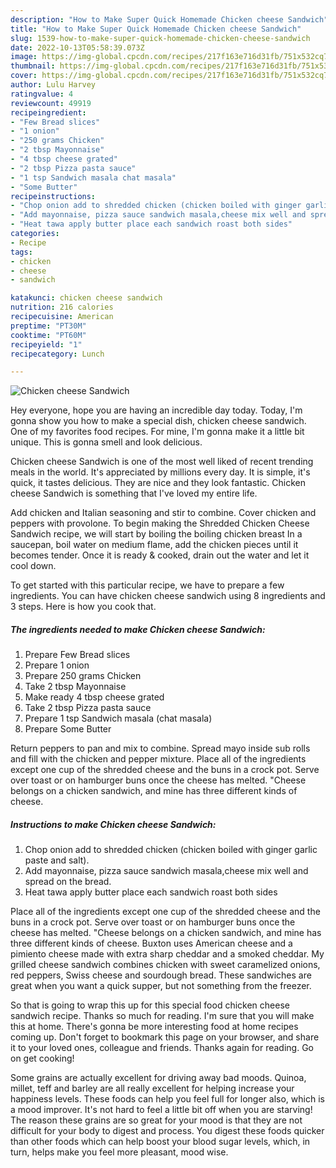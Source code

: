```yaml
---
description: "How to Make Super Quick Homemade Chicken cheese Sandwich"
title: "How to Make Super Quick Homemade Chicken cheese Sandwich"
slug: 1539-how-to-make-super-quick-homemade-chicken-cheese-sandwich
date: 2022-10-13T05:58:39.073Z
image: https://img-global.cpcdn.com/recipes/217f163e716d31fb/751x532cq70/chicken-cheese-sandwich-recipe-main-photo.jpg
thumbnail: https://img-global.cpcdn.com/recipes/217f163e716d31fb/751x532cq70/chicken-cheese-sandwich-recipe-main-photo.jpg
cover: https://img-global.cpcdn.com/recipes/217f163e716d31fb/751x532cq70/chicken-cheese-sandwich-recipe-main-photo.jpg
author: Lulu Harvey
ratingvalue: 4
reviewcount: 49919
recipeingredient:
- "Few Bread slices"
- "1 onion"
- "250 grams Chicken"
- "2 tbsp Mayonnaise"
- "4 tbsp cheese grated"
- "2 tbsp Pizza pasta sauce"
- "1 tsp Sandwich masala chat masala"
- "Some Butter"
recipeinstructions:
- "Chop onion add to shredded chicken (chicken boiled with ginger garlic paste and salt)."
- "Add mayonnaise, pizza sauce sandwich masala,cheese mix well and spread on the bread."
- "Heat tawa apply butter place each sandwich roast both sides"
categories:
- Recipe
tags:
- chicken
- cheese
- sandwich

katakunci: chicken cheese sandwich 
nutrition: 216 calories
recipecuisine: American
preptime: "PT30M"
cooktime: "PT60M"
recipeyield: "1"
recipecategory: Lunch

---
```



![Chicken cheese Sandwich](https://img-global.cpcdn.com/recipes/217f163e716d31fb/751x532cq70/chicken-cheese-sandwich-recipe-main-photo.jpg)

Hey everyone, hope you are having an incredible day today. Today, I'm gonna show you how to make a special dish, chicken cheese sandwich. One of my favorites food recipes. For mine, I'm gonna make it a little bit unique. This is gonna smell and look delicious.

Chicken cheese Sandwich is one of the most well liked of recent trending meals in the world. It's appreciated by millions every day. It is simple, it's quick, it tastes delicious. They are nice and they look fantastic. Chicken cheese Sandwich is something that I've loved my entire life.

Add chicken and Italian seasoning and stir to combine. Cover chicken and peppers with provolone. To begin making the Shredded Chicken Cheese Sandwich recipe, we will start by boiling the boiling chicken breast In a saucepan, boil water on medium flame, add the chicken pieces until it becomes tender. Once it is ready &amp; cooked, drain out the water and let it cool down.


To get started with this particular recipe, we have to prepare a few ingredients. You can have chicken cheese sandwich using 8 ingredients and 3 steps. Here is how you cook that.

<!--inarticleads1-->

##### The ingredients needed to make Chicken cheese Sandwich:

1. Prepare Few Bread slices
1. Prepare 1 onion
1. Prepare 250 grams Chicken
1. Take 2 tbsp Mayonnaise
1. Make ready 4 tbsp cheese grated
1. Take 2 tbsp Pizza pasta sauce
1. Prepare 1 tsp Sandwich masala (chat masala)
1. Prepare Some Butter


Return peppers to pan and mix to combine. Spread mayo inside sub rolls and fill with the chicken and pepper mixture. Place all of the ingredients except one cup of the shredded cheese and the buns in a crock pot. Serve over toast or on hamburger buns once the cheese has melted. &#34;Cheese belongs on a chicken sandwich, and mine has three different kinds of cheese. 

<!--inarticleads2-->

##### Instructions to make Chicken cheese Sandwich:

1. Chop onion add to shredded chicken (chicken boiled with ginger garlic paste and salt).
1. Add mayonnaise, pizza sauce sandwich masala,cheese mix well and spread on the bread.
1. Heat tawa apply butter place each sandwich roast both sides


Place all of the ingredients except one cup of the shredded cheese and the buns in a crock pot. Serve over toast or on hamburger buns once the cheese has melted. &#34;Cheese belongs on a chicken sandwich, and mine has three different kinds of cheese. Buxton uses American cheese and a pimiento cheese made with extra sharp cheddar and a smoked cheddar. My grilled cheese sandwich combines chicken with sweet caramelized onions, red peppers, Swiss cheese and sourdough bread. These sandwiches are great when you want a quick supper, but not something from the freezer. 

So that is going to wrap this up for this special food chicken cheese sandwich recipe. Thanks so much for reading. I'm sure that you will make this at home. There's gonna be more interesting food at home recipes coming up. Don't forget to bookmark this page on your browser, and share it to your loved ones, colleague and friends. Thanks again for reading. Go on get cooking!

Some grains are actually excellent for driving away bad moods. Quinoa, millet, teff and barley are all really excellent for helping increase your happiness levels. These foods can help you feel full for longer also, which is a mood improver. It's not hard to feel a little bit off when you are starving! The reason these grains are so great for your mood is that they are not difficult for your body to digest and process. You digest these foods quicker than other foods which can help boost your blood sugar levels, which, in turn, helps make you feel more pleasant, mood wise.
